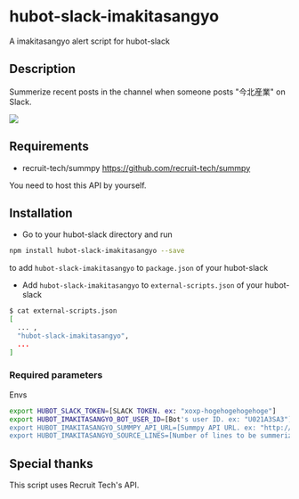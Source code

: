 # hubot-slack-imakitasangyo
A imakitasangyo alert script for hubot-slack

## Description
Summerize recent posts in the channel when someone posts "今北産業" on Slack.

![](https://github.com/takashyx/hubot-slack-imakitasangyo/wiki/images/preview.png)

## Requirements

- recruit-tech/summpy
https://github.com/recruit-tech/summpy

You need to host this API by yourself.

## Installation

- Go to your hubot-slack directory and run

```bash
npm install hubot-slack-imakitasangyo --save
```

to add `hubot-slack-imakitasangyo` to `package.json` of your hubot-slack

- Add `hubot-slack-imakitasangyo` to `external-scripts.json` of your hubot-slack


```bash
$ cat external-scripts.json
[
  ... ,
  "hubot-slack-imakitasangyo",
  ...
]
```

### Required parameters

Envs
```bash
export HUBOT_SLACK_TOKEN=[SLACK TOKEN. ex: "xoxp-hogehogehogehoge"]
export HUBOT_IMAKITASANGYO_BOT_USER_ID=[Bot's user ID. ex: "U021A3SA3"]
export HUBOT_IMAKITASANGYO_SUMMPY_API_URL=[Summpy API URL. ex: "http://127.0.0.1:9000/summarize"]
export HUBOT_IMAKITASANGYO_SOURCE_LINES=[Number of lines to be summerized. ex: "30"]
```

## Special thanks
This script uses Recruit Tech's API.
